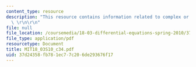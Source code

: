```yaml
---
content_type: resource
description: "This resource contains information related to complex or repeated eigenvalues.\
  \ \r\n\r\n"
file: null
file_location: /coursemedia/18-03-differential-equations-spring-2010/37d24358fb781ec77c206de293676f17_MIT18_03S10_c34.pdf
file_type: application/pdf
resourcetype: Document
title: MIT18_03S10_c34.pdf
uid: 37d24358-fb78-1ec7-7c20-6de293676f17
---
```

